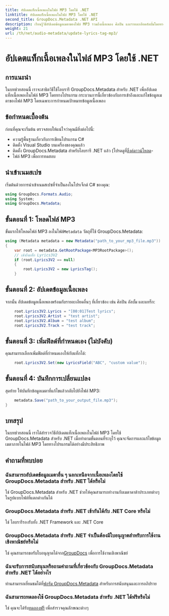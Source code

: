 ```yaml
---
title: อัปเดตแท็กเนื้อเพลงในไฟล์ MP3 โดยใช้ .NET
linktitle: อัปเดตแท็กเนื้อเพลงในไฟล์ MP3 โดยใช้ .NET
second_title: GroupDocs.Metadata .NET API
description: เรียนรู้วิธีอัปเดตข้อมูลเมตาของไฟล์ MP3 รวมถึงเนื้อเพลง ศิลปิน และรายละเอียดอัลบั้มโดยทางโปรแกรมโดยใช้ GroupDocs.Metadata สำหรับ .NET
weight: 21
url: /th/net/audio-metadata/update-lyrics-tag-mp3/
---
```


# อัปเดตแท็กเนื้อเพลงในไฟล์ MP3 โดยใช้ .NET

## การแนะนำ
ในบทช่วยสอนนี้ เราจะสาธิตวิธีใช้ไลบรารี GroupDocs.Metadata สำหรับ .NET เพื่ออัปเดตแท็กเนื้อเพลงในไฟล์ MP3 โดยทางโปรแกรม กระบวนการนี้เกี่ยวข้องกับการเข้าถึงและแก้ไขข้อมูลเมตาของไฟล์ MP3 โดยเฉพาะการกำหนดเป้าหมายข้อมูลเนื้อเพลง
## ข้อกำหนดเบื้องต้น
ก่อนที่คุณจะเริ่มต้น ตรวจสอบให้แน่ใจว่าคุณมีสิ่งต่อไปนี้:
- ความรู้พื้นฐานเกี่ยวกับการเขียนโปรแกรม C#
- ติดตั้ง Visual Studio บนเครื่องของคุณแล้ว
-  ติดตั้ง GroupDocs.Metadata สำหรับไลบรารี .NET แล้ว (โปรดดูที่[ลิ้งค์ดาวน์โหลด](https://releases.groupdocs.com/metadata/net/)-
- ไฟล์ MP3 เพื่อการทดสอบ

## นำเข้าเนมสเปซ
เริ่มต้นด้วยการนำเข้าเนมสเปซที่จำเป็นลงในโปรเจ็กต์ C# ของคุณ:
```csharp
using GroupDocs.Formats.Audio;
using System;
using GroupDocs.Metadata;
```
## ขั้นตอนที่ 1: โหลดไฟล์ MP3
 ขั้นแรกให้โหลดไฟล์ MP3 ลงในไฟล์`Metadata` วัตถุที่ใช้ GroupDocs.Metadata:
```csharp
using (Metadata metadata = new Metadata("path_to_your_mp3_file.mp3"))
{
    var root = metadata.GetRootPackage<MP3RootPackage>();
    // เข้าถึงแท็ก Lyrics3V2
    if (root.Lyrics3V2 == null)
    {
        root.Lyrics3V2 = new LyricsTag();
    }
```
## ขั้นตอนที่ 2: อัปเดตข้อมูลเนื้อเพลง
จากนั้น อัปเดตข้อมูลเนื้อเพลงพร้อมกับรายละเอียดอื่นๆ ที่เกี่ยวข้อง เช่น ศิลปิน อัลบั้ม และแทร็ก:
```csharp
    root.Lyrics3V2.Lyrics = "[00:01]Test lyrics";
    root.Lyrics3V2.Artist = "test artist";
    root.Lyrics3V2.Album = "test album";
    root.Lyrics3V2.Track = "test track";
```
## ขั้นตอนที่ 3: เพิ่มฟิลด์ที่กำหนดเอง (ไม่บังคับ)
คุณสามารถเลือกเพิ่มฟิลด์ที่กำหนดเองให้กับแท็กได้:
```csharp
    root.Lyrics3V2.Set(new LyricsField("ABC", "custom value"));
```
## ขั้นตอนที่ 4: บันทึกการเปลี่ยนแปลง
สุดท้าย ให้บันทึกข้อมูลเมตาที่แก้ไขแล้วกลับไปยังไฟล์ MP3:
```csharp
    metadata.Save("path_to_your_output_file.mp3");
}
```

## บทสรุป
ในบทช่วยสอนนี้ เราได้สำรวจวิธีอัปเดตแท็กเนื้อเพลงในไฟล์ MP3 โดยใช้ GroupDocs.Metadata สำหรับ .NET เมื่อทำตามขั้นตอนที่ระบุไว้ คุณจะจัดการและแก้ไขข้อมูลเมตาภายในไฟล์ MP3 โดยทางโปรแกรมได้อย่างมีประสิทธิภาพ

## คำถามที่พบบ่อย
### ฉันสามารถอัปเดตข้อมูลเมตาอื่น ๆ นอกเหนือจากเนื้อเพลงโดยใช้ GroupDocs.Metadata สำหรับ .NET ได้หรือไม่
ใช่ GroupDocs.Metadata สำหรับ .NET ช่วยให้คุณสามารถทำงานกับเมตาดาต้าประเภทต่างๆ ในรูปแบบไฟล์ที่แตกต่างกันได้
### GroupDocs.Metadata สำหรับ .NET เข้ากันได้กับ .NET Core หรือไม่
ใช่ ไลบรารีรองรับทั้ง .NET Framework และ .NET Core
### GroupDocs.Metadata สำหรับ .NET จำเป็นต้องมีใบอนุญาตสำหรับการใช้งานเชิงพาณิชย์หรือไม่
 ใช่ คุณสามารถขอรับใบอนุญาตได้จาก[GroupDocs](https://purchase.groupdocs.com/buy) เพื่อการใช้งานเชิงพาณิชย์
### ฉันจะรับการสนับสนุนหรือถามคำถามที่เกี่ยวข้องกับ GroupDocs.Metadata สำหรับ .NET ได้อย่างไร
 ท่านสามารถเยี่ยมชมได้ที่[ฟอรัม GroupDocs.Metadata](https://forum.groupdocs.com/c/metadata/14) สำหรับการสนับสนุนและการอภิปราย
### ฉันสามารถทดลองใช้ GroupDocs.Metadata สำหรับ .NET ได้ฟรีหรือไม่
 ใช่ คุณจะได้รับ[ทดลองฟรี](https://releases.groupdocs.com/) เพื่อสำรวจคุณลักษณะต่างๆ